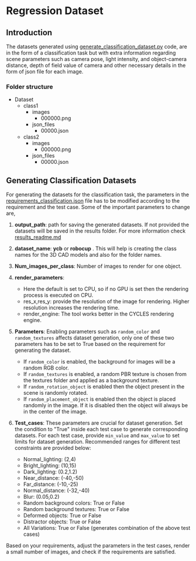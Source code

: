 # Regression Dataset

## Introduction
The datasets generated using [generate_classification_dataset.py](../../src/generate_classification_dataset.py) code, are in the form of a classification task but with extra information regarding scene
parameters such as camera pose, light intensity, and object-camera distance, depth of field value of camera and other necessary details in the form of json file for each image.


### Folder structure
  - Dataset
      - class1
          - images
              - 000000.png
          - json_files
              - 00000.json
      - class2
          - images
              - 000000.png
          - json_files
              - 00000.json

## Generating Classification Datasets
For generating the datasets for the classification task, the parameters in the [requirements_classification.json](../requirements_classification.json) file has to be modified according to the requirement and the test case. Some of the important parameters to change are,


1. **output_path**: path for saving the generated datasets. If not provided the datasets will be saved in the results folder. For more information check [results_readme.md](../../results/readMe.md)

2. **dataset_name**: **ycb** or **robocup** . This will help is creating the class names for the 3D CAD models and also for the folder names.

3. **Num_images_per_class**: Number of images to render for one object.

4. **render_parameters**:
    * Here the default is set to CPU, so if no GPU is set then the rendering process is executed on CPU.
    * res_x,res_y: provide the resolution of the image for rendering. Higher resolution increases the rendering time.
    * render_engine: The tool works better in the CYCLES rendering engine.

5. **Parameters**: Enabling parameters such as `random_color` and `random_textures` affects dataset generation, only one of these two parameters has to be set to True based on the requirement for generating the dataset.
   - If `random_color` is enabled, the background for images will be a random RGB color.
   - If `random_textures` is enabled, a random PBR texture is chosen from the textures folder and applied as a background texture.
   - If `random_rotation_object` is enabled then the object present in the scene is randomly rotated.
   - If `random_placement_object` is enabled then the object is placed randomly in the image. If it is disabled then the object will always be in the center of the image.

6. **Test_cases**: These parameters are crucial for dataset generation. Set the condition to "True" inside each test case to generate corresponding datasets. For each test case, provide `min_value` and `max_value` to set limits for dataset generation. Recommended ranges for different test constraints are provided below:

   - Normal_lighting: (2,4)
   - Bright_lighting: (10,15)
   - Dark_lighting: (0.2,1.2)
   - Near_distance: (-40,-50)
   - Far_distance: (-10,-25)
   - Normal_distance: (-32,-40)
   - Blur: (0.05,0.2)
   - Random background colors: True or False
   - Random background textures: True or False
   - Deformed objects: True or False
   - Distractor objects: True or False
   - All Variations: True or False (generates combination of the above test cases)
     
Based on your requirements, adjust the parameters in the test cases, render a small number of images, and check if the requirements are satisfied.

